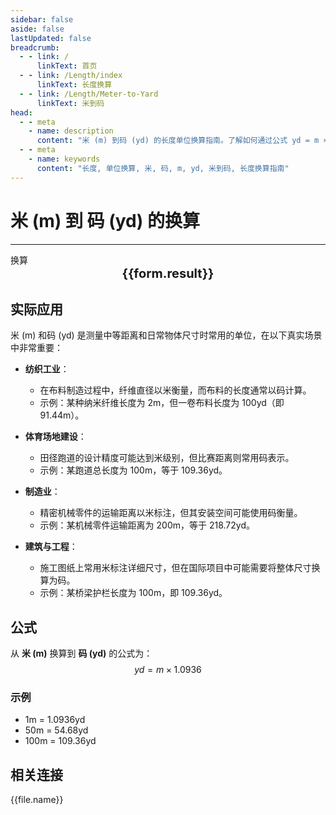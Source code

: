 ```yaml
---
sidebar: false
aside: false
lastUpdated: false
breadcrumb:
  - - link: /
      linkText: 首页
  - - link: /Length/index
      linkText: 长度换算
  - - link: /Length/Meter-to-Yard
      linkText: 米到码
head:
  - - meta
    - name: description
      content: "米 (m) 到码 (yd) 的长度单位换算指南。了解如何通过公式 yd = m × 1.0936 换算为码。"
  - - meta
    - name: keywords
      content: "长度, 单位换算, 米, 码, m, yd, 米到码, 长度换算指南"
---
```

# 米 (m) 到 码 (yd) 的换算
---
<script setup>
import { onMounted, reactive, inject, ref } from 'vue'
import { NButton, NForm, NFormItem, NInput, NInputNumber, NSelect, NCard, useMessage,NGrid ,NGi } from 'naive-ui'
import { defineClientComponent } from 'vitepress'
import { Length } from '../../files';

const convert = inject('convert')

const form = reactive({
  number: null,
  result: '',
})

const convertHandler = () => {
  if (form.number !== null && !isNaN(form.number)) {
    const convertedValue = parseFloat(form.number) * 1.0936
    form.result = `${form.number}m = ${convertedValue.toFixed(4)}yd`
  } else {
    form.result = '请输入有效的数值。'
  }
}
</script>

<n-form size="large" :model="form">
  <n-form-item label="米 (m)">
    <n-input-number v-model:value="form.number" placeholder="输入米" style="width: 100%" />
  </n-form-item>
  <n-form-item>
    <n-button type="info" @click="convertHandler" block>换算</n-button>
  </n-form-item>
</n-form>

<n-card  embedded :bordered="false" hoverable>
  <div  style="text-align:center;font-size:20px;">
    <strong>{{form.result}}</strong>
  </div>
</n-card>

## 实际应用

米 (m) 和码 (yd) 是测量中等距离和日常物体尺寸时常用的单位，在以下真实场景中非常重要：

- **纺织工业**：
  - 在布料制造过程中，纤维直径以米衡量，而布料的长度通常以码计算。
  - 示例：某种纳米纤维长度为 2m，但一卷布料长度为 100yd（即 91.44m）。

- **体育场地建设**：
  - 田径跑道的设计精度可能达到米级别，但比赛距离则常用码表示。
  - 示例：某跑道总长度为 100m，等于 109.36yd。

- **制造业**：
  - 精密机械零件的运输距离以米标注，但其安装空间可能使用码衡量。
  - 示例：某机械零件运输距离为 200m，等于 218.72yd。

- **建筑与工程**：
  - 施工图纸上常用米标注详细尺寸，但在国际项目中可能需要将整体尺寸换算为码。
  - 示例：某桥梁护栏长度为 100m，即 109.36yd。

## 公式

从 **米 (m)** 换算到 **码 (yd)** 的公式为：
$$ yd = m \times 1.0936 $$

### 示例
- 1m = 1.0936yd
- 50m = 54.68yd
- 100m = 109.36yd

## 相关连接
<n-grid x-gap="12" :cols="2">
  <n-gi v-for="(file, index) in Length" :key="index">
    <n-button
      text
      tag="a"
      :href="file.path"
      type="info"
    >
      {{file.name}}
    </n-button>
  </n-gi>
</n-grid>